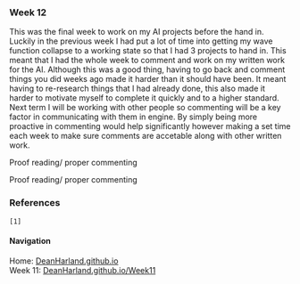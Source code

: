 ### Week 12
This was the final week to work on my AI projects before the hand in. Luckily in the previous week I had put a lot of time into getting my wave function collapse to a working state so that I had 3 projects to hand in. This meant that I had the whole week to comment and work on my written work for the AI.
Although this was a good thing, having to go back and comment things you did weeks ago made it harder than it should have been. It meant having to re-research things that I had already done, this also made it harder to motivate myself to complete it quickly and to a higher standard.
Next term I will be working with other people so commenting will be a key factor in communicating with them in engine. By simply being more proactive in commenting would help significantly however making a set time each week to make sure comments are accetable along with other written work.


Proof reading/ proper commenting

Proof reading/ proper commenting


### References
```
[1] 
```

#### Navigation
Home: [DeanHarland.github.io](https://DeanHarland.github.io) <br />
Week 11: [DeanHarland.github.io/Week11](https://DeanHarland.github.io/Week11) <br />

